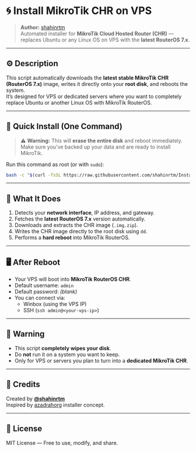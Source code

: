 # 🌀 Install MikroTik CHR on VPS
> **Author:** [shahinrtm](https://github.com/shahinrtm)  
> Automated installer for **MikroTik Cloud Hosted Router (CHR)** — replaces Ubuntu or any Linux OS on VPS with the **latest RouterOS 7.x**.

---

## ⚙️ Description
This script automatically downloads the **latest stable MikroTik CHR (RouterOS 7.x)** image, writes it directly onto your **root disk**, and reboots the system.  
It’s designed for VPS or dedicated servers where you want to completely replace Ubuntu or another Linux OS with MikroTik RouterOS.

---

## 🚀 Quick Install (One Command)
> ⚠️ **Warning:** This will **erase the entire disk** and reboot immediately.  
> Make sure you’ve backed up your data and are ready to install MikroTik.

Run this command as root (or with `sudo`):

```bash
bash -c "$(curl -fsSL https://raw.githubusercontent.com/shahinrtm/Install-MikroTik-CHR-on-VPS/main/last_mk_install.sh)"
```

---

## 🧩 What It Does
1. Detects your **network interface**, IP address, and gateway.  
2. Fetches the **latest RouterOS 7.x** version automatically.  
3. Downloads and extracts the CHR image (`.img.zip`).  
4. Writes the CHR image directly to the root disk using `dd`.  
5. Performs a **hard reboot** into MikroTik RouterOS.

---

## 🖥️ After Reboot
- Your VPS will boot into **MikroTik RouterOS CHR**.  
- Default username: `admin`  
- Default password: *(blank)*  
- You can connect via:
  - Winbox (using the VPS IP)
  - SSH (`ssh admin@<your-vps-ip>`)

---


## 🛑 Warning
- This script **completely wipes your disk**.  
- Do **not** run it on a system you want to keep.  
- Only for VPS or servers you plan to turn into a **dedicated MikroTik CHR**.

---

## 🧠 Credits
Created by [**@shahinrtm**](https://github.com/shahinrtm)  
Inspired by [azadrahorg](https://github.com/azadrahorg/Install-MikroTik-CHR-on-VPS) installer concept.


---

## 📜 License
MIT License — Free to use, modify, and share.
